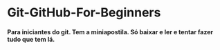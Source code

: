 # Git-GitHub-For-Beginners
#### Para iniciantes do git. Tem a miniapostila. Só baixar e ler e tentar fazer tudo que tem lá.
